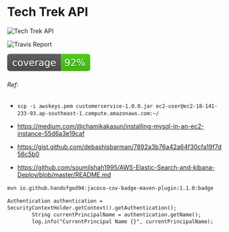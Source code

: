 # Tech Trek API

![Tech Trek API](https://github.com/shah-smit/techtrek-api/workflows/Tech%20Trek%20API/badge.svg)

![Travis Report](https://travis-ci.com/shah-smit/techtrek-api.svg?token=ZyViK46ak7tr4QJc1DsR&branch=master)

![CodeCov](coverage.svg)

###### Ref:

- `scp -i awskeys.pem customerservice-1.0.0.jar ec2-user@ec2-18-141-233-93.ap-southeast-1.compute.amazonaws.com:~/`

- https://medium.com/@chamikakasun/installing-mysql-in-an-ec2-instance-55d6a3e19caf

- https://gist.github.com/debashisbarman/7892a3b76a42a64f30cfa19f7d56c5b0

- https://github.com/soumilshah1995/AWS-Elastic-Search-and-kibana-Deploy/blob/master/README.md

```
mvn io.github.handofgod94:jacoco-cov-badge-maven-plugin:1.1.0:badge
```

```
Authentication authentication = SecurityContextHolder.getContext().getAuthentication();
        String currentPrincipalName = authentication.getName();
        log.info("CurrentPrincipal Name {}", currentPrincipalName);
```
